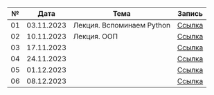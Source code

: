 |№|Дата|Тема|Запись|
|-- |---------- |------ |-- |
|01|03.11.2023|Лекция. Вспоминаем Python|[Ссылка]()|
|02|10.11.2023|Лекция. ООП|[Ссылка]()|
|03|17.11.2023||[Ссылка]()|
|04|24.11.2023||[Ссылка]()|
|05|01.12.2023||[Ссылка]()|
|06|08.12.2023||[Ссылка]()|
